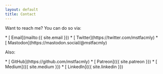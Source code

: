 ```yaml
---
layout: default
title: Contact
---
```

Want to reach me? You can do so via:

<div class="contact" markdown="1">
* [<i class="fas fa-envelope"></i> Email](mailto:{{ site.email }})
* [<i class="fab fa-twitter"></i> Twitter](https://twitter.com/mstfacmly)
* [<i class="fab fa-mastodon"></i> Mastodon](https://mastodon.social/@mstfacmly)
</div>

Also:
<div class="contact-small" markdown="1">
* [<i class="fab fa-github"></i> GitHub](https://github.com/mstfacmly)
* [<i class="fab fa-patreon"></i> Patreon]({{ site.patreon }})
* [<i class="fab fa-medium"></i> Medium]({{ site.medium }})
* [<i class="fab fa-linkedin-in"></i> LinkedIn]({{ site.linkedin }})

</div>
